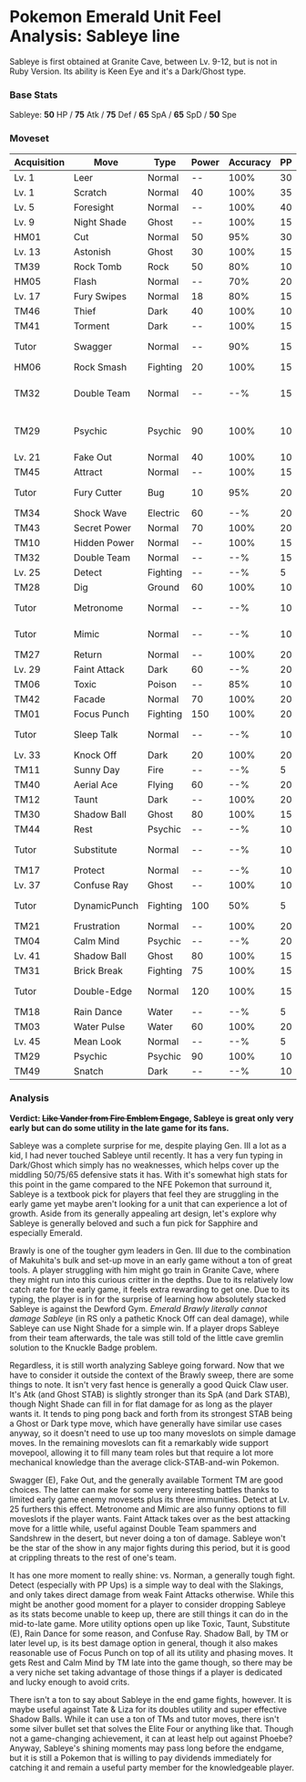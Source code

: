 # Pokemon Emerald Unit Feel Analysis: Sableye line

Sableye is first obtained at Granite Cave, between Lv. 9-12, but is not in Ruby Version. Its ability is Keen Eye and it's a Dark/Ghost type.

### Base Stats

Sableye: **50** HP / **75** Atk / **75** Def / **65** SpA / **65** SpD / **50** Spe

### Moveset

| Acquisition | Move         | Type     | Power | Accuracy | PP | Notes              |
|-------------|--------------|----------|-------|----------|----|--------------------|
| Lv. 1       | Leer         | Normal   | --    | 100%     | 30 |                    |
| Lv. 1       | Scratch      | Normal   | 40    | 100%     | 35 |                    |
| Lv. 5       | Foresight    | Normal   | --    | 100%     | 40 |                    |
| Lv. 9       | Night Shade  | Ghost    | --    | 100%     | 15 |                    |
| HM01        | Cut          | Normal   | 50    | 95%      | 30 |                    |
| Lv. 13      | Astonish     | Ghost    | 30    | 100%     | 15 |                    |
| TM39        | Rock Tomb    | Rock     | 50    | 80%      | 10 |                    |
| HM05        | Flash        | Normal   | --    | 70%      | 20 |                    |
| Lv. 17      | Fury Swipes  | Normal   | 18    | 80%      | 15 |                    |
| TM46        | Thief        | Dark     | 40    | 100%     | 10 |                    |
| TM41        | Torment      | Dark     | --    | 100%     | 15 |                    |
| Tutor       | Swagger      | Normal   | --    | 90%      | 15 | Emerald only       |
| HM06        | Rock Smash   | Fighting | 20    | 100%     | 15 |                    |
| TM32        | Double Team  | Normal   | --    | --%      | 15 | Buy at Game Corner |
| TM29        | Psychic      | Psychic  | 90    | 100%     | 10 | Buy at Game Corner |
| Lv. 21      | Fake Out     | Normal   | 40    | 100%     | 10 |                    |
| TM45        | Attract      | Normal   | --    | 100%     | 15 |                    |
| Tutor       | Fury Cutter  | Bug      | 10    | 95%      | 20 | Emerald only       |
| TM34        | Shock Wave   | Electric | 60    | --%      | 20 |                    |
| TM43        | Secret Power | Normal   | 70    | 100%     | 20 |                    |
| TM10        | Hidden Power | Normal   | --    | 100%     | 15 |                    |
| TM32        | Double Team  | Normal   | --    | --%      | 15 |                    |
| Lv. 25      | Detect       | Fighting | --    | --%      | 5  |                    |
| TM28        | Dig          | Ground   | 60    | 100%     | 10 |                    |
| Tutor       | Metronome    | Normal   | --    | --%      | 10 | Emerald only       |
| Tutor       | Mimic        | Normal   | --    | --%      | 10 | Emerald only       |
| TM27        | Return       | Normal   | --    | 100%     | 20 |                    |
| Lv. 29      | Faint Attack | Dark     | 60    | --%      | 20 |                    |
| TM06        | Toxic        | Poison   | --    | 85%      | 10 |                    |
| TM42        | Facade       | Normal   | 70    | 100%     | 20 |                    |
| TM01        | Focus Punch  | Fighting | 150   | 100%     | 20 |                    |
| Tutor       | Sleep Talk   | Normal   | --    | --%      | 10 | Emerald only       |
| Lv. 33      | Knock Off    | Dark     | 20    | 100%     | 20 |                    |
| TM11        | Sunny Day    | Fire     | --    | --%      | 5  |                    |
| TM40        | Aerial Ace   | Flying   | 60    | --%      | 20 |                    |
| TM12        | Taunt        | Dark     | --    | 100%     | 20 |                    |
| TM30        | Shadow Ball  | Ghost    | 80    | 100%     | 15 |                    |
| TM44        | Rest         | Psychic  | --    | --%      | 10 |                    |
| Tutor       | Substitute   | Normal   | --    | --%      | 10 | Emerald only       |
| TM17        | Protect      | Normal   | --    | --%      | 10 |                    |
| Lv. 37      | Confuse Ray  | Ghost    | --    | 100%     | 10 |                    |
| Tutor       | DynamicPunch | Fighting | 100   | 50%      | 5  | Emerald only       |
| TM21        | Frustration  | Normal   | --    | 100%     | 20 |                    |
| TM04        | Calm Mind    | Psychic  | --    | --%      | 20 |                    |
| Lv. 41      | Shadow Ball  | Ghost    | 80    | 100%     | 15 |                    |
| TM31        | Brick Break  | Fighting | 75    | 100%     | 15 |                    |
| Tutor       | Double-Edge  | Normal   | 120   | 100%     | 15 | Emerald only       |
| TM18        | Rain Dance   | Water    | --    | --%      | 5  |                    |
| TM03        | Water Pulse  | Water    | 60    | 100%     | 20 |                    |
| Lv. 45      | Mean Look    | Normal   | --    | --%      | 5  |                    |
| TM29        | Psychic      | Psychic  | 90    | 100%     | 10 |                    |
| TM49        | Snatch       | Dark     | --    | --%      | 10 |                    |

### Analysis

**Verdict: ~~Like Vander from Fire Emblem Engage~~, Sableye is great only very early but can do some utility in the late game for its fans.**

Sableye was a complete surprise for me, despite playing Gen. III a lot as a kid, I had never touched Sableye until recently. It has a very fun typing in Dark/Ghost which simply has no weaknesses, which helps cover up the middling 50/75/65 defensive stats it has.  With it's somewhat high stats for this point in the game compared to the NFE Pokemon that surround it, Sableye is a textbook pick for players that feel they are struggling in the early game yet maybe aren't looking for a unit that can experience a lot of growth. Aside from its generally appealing art design, let's explore why Sableye is generally beloved and such a fun pick for Sapphire and especially Emerald.

Brawly is one of the tougher gym leaders in Gen. III due to the combination of Makuhita's bulk and set-up move in an early game without a ton of great tools. A player struggling with him might go train in Granite Cave, where they might run into this curious critter in the depths. Due to its relatively low catch rate for the early game, it feels extra rewarding to get one. Due to its typing, the player is in for the surprise of learning how absolutely stacked Sableye is against the Dewford Gym. _Emerald Brawly literally cannot damage Sableye_ (in RS only a pathetic Knock Off can deal damage), while Sableye can use Night Shade for a simple win. If a player drops Sableye from their team afterwards, the tale was still told of the little cave gremlin solution to the Knuckle Badge problem.

Regardless, it is still worth analyzing Sableye going forward. Now that we have to consider it outside the context of the Brawly sweep, there are some things to note. It isn't very fast hence is generally a good Quick Claw user. It's Atk (and Ghost STAB) is slightly stronger than its SpA (and Dark STAB), though Night Shade can fill in for flat damage for as long as the player wants it. It tends to ping pong back and forth from its strongest STAB being a Ghost or Dark type move, which have generally have similar use cases anyway, so it doesn't need to use up too many moveslots on simple damage moves. In the remaining moveslots can fit a remarkably wide support movepool, allowing it to fill many team roles but that require a lot more mechanical knowledge than the average click-STAB-and-win Pokemon.

Swagger (E), Fake Out, and the generally available Torment TM are good choices. The latter can make for some very interesting battles thanks to limited early game enemy movesets plus its three immunities. Detect at Lv. 25 furthers this effect. Metronome and Mimic are also funny options to fill moveslots if the player wants. Faint Attack takes over as the best attacking move for a little while, useful against Double Team spammers and Sandshrew in the desert, but never doing a ton of damage. Sableye won't be the star of the show in any major fights during this period, but it is good at crippling threats to the rest of one's team.

It has one more moment to really shine: vs. Norman, a generally tough fight. Detect (especially with PP Ups) is a simple way to deal with the Slakings, and only takes direct damage from weak Faint Attacks otherwise. While this might be another good moment for a player to consider dropping Sableye as its stats become unable to keep up, there are still things it can do in the mid-to-late game. More utility options open up like Toxic, Taunt, Substitute (E), Rain Dance for some reason, and Confuse Ray. Shadow Ball, by TM or later level up, is its best damage option in general, though it also makes reasonable use of Focus Punch on top of all its utility and phasing moves. It gets Rest and Calm Mind by TM late into the game though, so there may be a very niche set taking advantage of those things if a player is dedicated and lucky enough to avoid crits. 

There isn't a ton to say about Sableye in the end game fights, however. It is maybe useful against Tate & Liza for its doubles utility and super effective Shadow Balls. While it can use a ton of TMs and tutor moves, there isn't some silver bullet set that solves the Elite Four or anything like that. Though not a game-changing achievement, it can at least help out against Phoebe? Anyway, Sableye's shining moments may pass long before the endgame, but it is still a Pokemon that is willing to pay dividends immediately for catching it and remain a useful party member for the knowledgeable player.